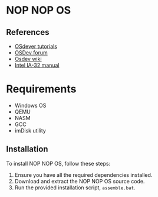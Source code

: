 # NOP NOP OS

## References

- [OSdever tutorials](http://www.osdever.net/tutorials)
- [OSDev forum](http://forum.osdev.org/)
- [Osdev wiki](https://wiki.osdev.org/Expanded_Main_Page)
- [Intel IA-32 manual](https://manualsdump.com/en/manuals/intel-ia-32/110723/1)

# Requirements

- Windows OS
- QEMU
- NASM
- GCC
- imDisk utility

## Installation

To install NOP NOP OS, follow these steps:

1. Ensure you have all the required dependencies installed.
2. Download and extract the NOP NOP OS source code.
3. Run the provided installation script, `assemble.bat`.